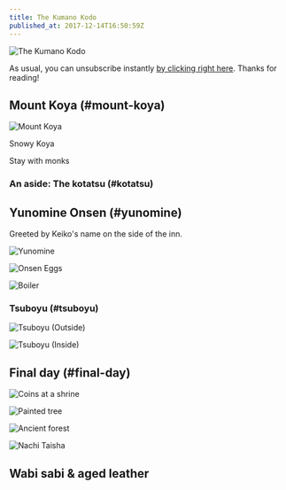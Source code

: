 ```yaml
---
title: The Kumano Kodo
published_at: 2017-12-14T16:50:59Z
---
```


![The Kumano Kodo](/assets/passages/003-kumano-kodo/shining-light@2x.jpg)

As usual, you can unsubscribe instantly [by clicking right
here][unsubscribe]. Thanks for reading!

## Mount Koya (#mount-koya)

![Mount Koya](/assets/passages/003-kumano-kodo/koya@2x.jpg)

Snowy Koya

Stay with monks

### An aside: The kotatsu (#kotatsu)

## Yunomine Onsen (#yunomine)

Greeted by Keiko's name on the side of the inn.

![Yunomine](/assets/passages/003-kumano-kodo/yunomine@2x.jpg)

![Onsen Eggs](/assets/passages/003-kumano-kodo/eggs@2x.jpg)

![Boiler](/assets/passages/003-kumano-kodo/boiler@2x.jpg)

### Tsuboyu (#tsuboyu)

![Tsuboyu (Outside)](/assets/passages/003-kumano-kodo/tsuboyu-1@2x.jpg)

![Tsuboyu (Inside)](/assets/passages/003-kumano-kodo/tsuboyu-2@2x.jpg)

## Final day (#final-day)

![Coins at a shrine](/assets/passages/003-kumano-kodo/coins@2x.jpg)

![Painted tree](/assets/passages/003-kumano-kodo/painted-tree@2x.jpg)

![Ancient forest](/assets/passages/003-kumano-kodo/ancient-forest@2x.jpg)

![Nachi Taisha](/assets/passages/003-kumano-kodo/nachi-taisha@2x.jpg)

## Wabi sabi & aged leather

[unsubscribe]: %unsubscribe_url%
